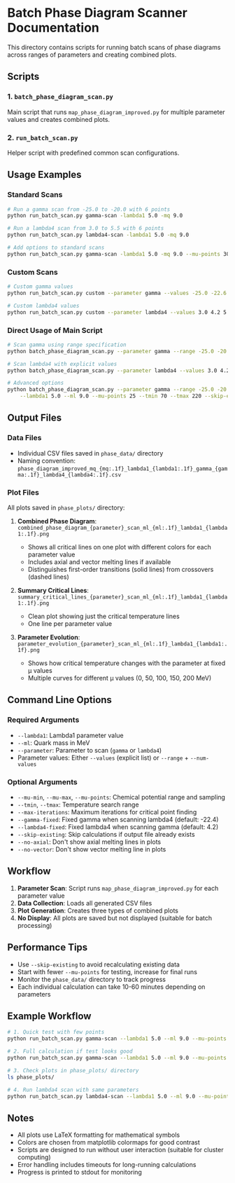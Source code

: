 # Batch Phase Diagram Scanner Documentation

This directory contains scripts for running batch scans of phase diagrams across ranges of parameters and creating combined plots.

## Scripts

### 1. `batch_phase_diagram_scan.py`
Main script that runs `map_phase_diagram_improved.py` for multiple parameter values and creates combined plots.

### 2. `run_batch_scan.py`
Helper script with predefined common scan configurations.

## Usage Examples

### Standard Scans

```bash
# Run a gamma scan from -25.0 to -20.0 with 6 points
python run_batch_scan.py gamma-scan -lambda1 5.0 -mq 9.0

# Run a lambda4 scan from 3.0 to 5.5 with 6 points
python run_batch_scan.py lambda4-scan -lambda1 5.0 -mq 9.0

# Add options to standard scans
python run_batch_scan.py gamma-scan -lambda1 5.0 -mq 9.0 --mu-points 30 --skip-existing
```

### Custom Scans

```bash
# Custom gamma values
python run_batch_scan.py custom --parameter gamma --values -25.0 -22.6 -20.0 -lambda1 5.0 -mq 9.0

# Custom lambda4 values
python run_batch_scan.py custom --parameter lambda4 --values 3.0 4.2 5.0 5.5 -lambda1 5.0 -mq 9.0
```

### Direct Usage of Main Script

```bash
# Scan gamma using range specification
python batch_phase_diagram_scan.py --parameter gamma --range -25.0 -20.0 --num-values 6 --lambda1 5.0 --ml 9.0

# Scan lambda4 with explicit values
python batch_phase_diagram_scan.py --parameter lambda4 --values 3.0 4.2 5.5 --lambda1 5.0 --ml 9.0

# Advanced options
python batch_phase_diagram_scan.py --parameter gamma --range -25.0 -20.0 --num-values 8 \
    --lambda1 5.0 --ml 9.0 --mu-points 25 --tmin 70 --tmax 220 --skip-existing
```

## Output Files

### Data Files
- Individual CSV files saved in `phase_data/` directory
- Naming convention: `phase_diagram_improved_mq_{mq:.1f}_lambda1_{lambda1:.1f}_gamma_{gamma:.1f}_lambda4_{lambda4:.1f}.csv`

### Plot Files  
All plots saved in `phase_plots/` directory:

1. **Combined Phase Diagram**: `combined_phase_diagram_{parameter}_scan_ml_{ml:.1f}_lambda1_{lambda1:.1f}.png`
   - Shows all critical lines on one plot with different colors for each parameter value
   - Includes axial and vector melting lines if available
   - Distinguishes first-order transitions (solid lines) from crossovers (dashed lines)

2. **Summary Critical Lines**: `summary_critical_lines_{parameter}_scan_ml_{ml:.1f}_lambda1_{lambda1:.1f}.png`
   - Clean plot showing just the critical temperature lines
   - One line per parameter value

3. **Parameter Evolution**: `parameter_evolution_{parameter}_scan_ml_{ml:.1f}_lambda1_{lambda1:.1f}.png`
   - Shows how critical temperature changes with the parameter at fixed μ values
   - Multiple curves for different μ values (0, 50, 100, 150, 200 MeV)

## Command Line Options

### Required Arguments
- `--lambda1`: Lambda1 parameter value
- `--ml`: Quark mass in MeV
- `--parameter`: Parameter to scan (`gamma` or `lambda4`)
- Parameter values: Either `--values` (explicit list) or `--range` + `--num-values`

### Optional Arguments
- `--mu-min`, `--mu-max`, `--mu-points`: Chemical potential range and sampling
- `--tmin`, `--tmax`: Temperature search range  
- `--max-iterations`: Maximum iterations for critical point finding
- `--gamma-fixed`: Fixed gamma when scanning lambda4 (default: -22.4)
- `--lambda4-fixed`: Fixed lambda4 when scanning gamma (default: 4.2)
- `--skip-existing`: Skip calculations if output file already exists
- `--no-axial`: Don't show axial melting lines in plots
- `--no-vector`: Don't show vector melting line in plots

## Workflow

1. **Parameter Scan**: Script runs `map_phase_diagram_improved.py` for each parameter value
2. **Data Collection**: Loads all generated CSV files
3. **Plot Generation**: Creates three types of combined plots
4. **No Display**: All plots are saved but not displayed (suitable for batch processing)

## Performance Tips

- Use `--skip-existing` to avoid recalculating existing data
- Start with fewer `--mu-points` for testing, increase for final runs
- Monitor the `phase_data/` directory to track progress
- Each individual calculation can take 10-60 minutes depending on parameters

## Example Workflow

```bash
# 1. Quick test with few points
python run_batch_scan.py gamma-scan --lambda1 5.0 --ml 9.0 --mu-points 10

# 2. Full calculation if test looks good
python run_batch_scan.py gamma-scan --lambda1 5.0 --ml 9.0 --mu-points 25 --skip-existing

# 3. Check plots in phase_plots/ directory
ls phase_plots/

# 4. Run lambda4 scan with same parameters
python run_batch_scan.py lambda4-scan --lambda1 5.0 --ml 9.0 --mu-points 25 --skip-existing
```

## Notes

- All plots use LaTeX formatting for mathematical symbols
- Colors are chosen from matplotlib colormaps for good contrast  
- Scripts are designed to run without user interaction (suitable for cluster computing)
- Error handling includes timeouts for long-running calculations
- Progress is printed to stdout for monitoring

